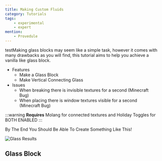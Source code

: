 ```yaml
---
title: Making Custom Fluids
category: Tutorials
tags:
    - experimental
    - expert
mention:
    - Provedule
---
```


testMaking glass blocks may seem like a simple task, however it comes with many drawbacks as you will find, this tutorial aims to help you achieve a vanilla like glass block.

-   Features
    -   Make a Glass Block
    -   Make Vertical Connecting Glass
-   Issues
    -   When breaking there is invisible textures for a second (Minecraft Bug)
    -   When placing there is window textures visible for a second (Minecraft Bug)

:::warning
**Requires** Molang for connected textures and Holiday Toggles for BOTH ENABLED
:::

By The End You Should Be Able To Create Something Like This!

![Glass Results](/assets/images/blocks/glass-block/glass_showcase.png)

## Glass Block